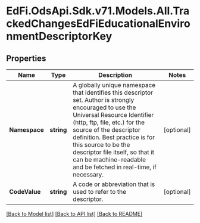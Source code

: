 # EdFi.OdsApi.Sdk.v71.Models.All.TrackedChangesEdFiEducationalEnvironmentDescriptorKey

## Properties

Name | Type | Description | Notes
------------ | ------------- | ------------- | -------------
**Namespace** | **string** | A globally unique namespace that identifies this descriptor set. Author is strongly encouraged to use the Universal Resource Identifier (http, ftp, file, etc.) for the source of the descriptor definition. Best practice is for this source to be the descriptor file itself, so that it can be machine-readable and be fetched in real-time, if necessary. | [optional] 
**CodeValue** | **string** | A code or abbreviation that is used to refer to the descriptor. | [optional] 

[[Back to Model list]](../README.md#documentation-for-models) [[Back to API list]](../README.md#documentation-for-api-endpoints) [[Back to README]](../README.md)

